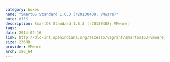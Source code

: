 ```yaml
---
category: boxes
name: "SmartOS Standard 1.6.3 (r20130408; VMware)"
note: #136
description: SmartOS Standard 1.6.3 (r20130408; VMware)
tags:
date: 2014-02-16
link: http://dlc-int.openindiana.org/aszeszo/vagrant/smartos163-vmware_fusion-20130408.box
size: 236MB
provider: VMware
arch: x86_64
---
```

